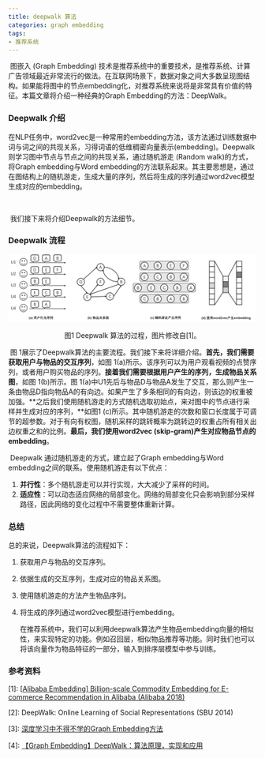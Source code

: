 ```yaml
---
title: deepwalk 算法
categories: graph embedding
tags:
- 推荐系统
---
```


​	图嵌入 (Graph Embedding)  技术是推荐系统中的重要技术，是推荐系统、计算广告领域最近非常流行的做法。在互联网场景下，数据对象之间大多数呈现图结构。如果能将图中的节点embedding化，对推荐系统来说将是非常具有价值的特征。本篇文章将介绍一种经典的Graph Embedding的方法：DeepWalk。

### Deepwalk 介绍

​	在NLP任务中，word2vec是一种常用的embedding方法，该方法通过训练数据中词与词之间的共现关系，习得词语的低维稠密向量表示(embedding)。Deepwalk则学习图中节点与节点之间的共现关系，通过随机游走 (Random walk)的方式，将Graph embedding与Word embedding的方法联系起来。其主要思想是，通过在图结构上的随机游走，生成大量的序列，然后将生成的序列通过word2vec模型生成对应的embedding。

​	

​	我们接下来将介绍Deepwalk的方法细节。

### Deepwalk 流程

![](/images/deepwalk.png)

<center>图1 Deepwalk 算法的过程，图片修改自[1]。</center>

​	图 1展示了Deepwalk算法的主要流程。我们接下来将详细介绍。**首先，我们需要获取用户与物品的交互序列**，如图 1(a)所示。该序列可以为用户观看视频的点赞序列，或者用户购买物品的序列。**接着我们需要根据用户产生的序列，生成物品关系图**，如图 1(b)所示。图 1(a)中U1先后与物品D与物品A发生了交互，那么则产生一条由物品D指向物品A的有向边。如果产生了多条相同的有向边，则该边的权重被加强。**之后我们使用随机游走的方式随机选取初始点，来对图中的节点进行采样并生成对应的序列，**如图1 (c)所示。其中随机游走的次数和窗口长度属于可调节的超参数。对于有向有权图，随机采样的跳转概率为跳转边的权重占所有相关出边权重之和的比例。**最后，我们使用word2vec (skip-gram)产生对应物品节点的embedding**。

​	Deepwalk 通过随机游走的方式，建立起了Graph embedding与Word embedding之间的联系。使用随机游走有以下优点：

1. **并行性**：多个随机游走可以并行实现，大大减少了采样的时间。
2. **适应性**：可以动态适应网络的局部变化。网络的局部变化只会影响到部分采样路径，因此网络的变化过程中不需要整体重新计算。

### 总结

总的来说，Deepwalk算法的流程如下：

1. 获取用户与物品的交互序列。

2. 依据生成的交互序列，生成对应的物品关系图。

3. 使用随机游走的方法产生物品序列。

4. 将生成的序列通过word2vec模型进行embedding。

   在推荐系统中，我们可以利用deepwalk算法产生物品embedding向量的相似性，来实现特定的功能。例如召回层，相似物品推荐等功能。同时我们也可以将该向量作为物品特征的一部分，输入到排序层模型中参与训练。

### 参考资料

\[1\]: [[Alibaba Embedding\] Billion-scale Commodity Embedding for E-commerce Recommendation in Alibaba (Alibaba 2018)](https://link.zhihu.com/?target=https%3A//github.com/wzhe06/Reco-papers/blob/master/Embedding/%5BAlibaba%20Embedding%5D%20Billion-scale%20Commodity%20Embedding%20for%20E-commerce%20Recommendation%20in%20Alibaba%20%28Alibaba%202018%29.pdf)

\[2\]: DeepWalk: Online Learning of Social Representations (SBU 2014)

\[3\]: [深度学习中不得不学的Graph Embedding方法](https://zhuanlan.zhihu.com/p/64200072)

\[4\]: [【Graph Embedding】DeepWalk：算法原理，实现和应用](https://zhuanlan.zhihu.com/p/56380812)

